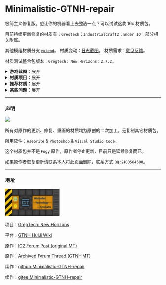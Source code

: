 # Minimalistic-GTNH-repair

极简主义修复版。想让你的机器看上去整洁一点？可以试试这款 16x 材质包。

目前持续更新修复的材质有：`Gregtech`；`IndustrialCraft2`；`Ender IO`；部分相关附属。

其他模组材质分支 [`extend`](https://github.com/Fogy-F/Minimalistic-GTNH-repair/tree/extend)。
材质变动：[日志截图](https://github.com/Fogy-F/Minimalistic-GTNH-repair/discussions/1)。
材质需求：[意见反馈](https://github.com/Fogy-F/Minimalistic-GTNH-repair/discussions/2)。

材质测试整合包版本：`Gregtech: New Horizons：2.7.2`。

<details>

> 部分机器展示：
> 
> （ps:网络波动可能无法显示请在仓库里下载查看）。

<summary><b>游戏截图</b>：展开</summary>

<img src="https://github.com/Fogy-F/Minimalistic-GTNH-repair/blob/998de4b553d321b7b32f12293f05751f03497fc2/screenshots/2024-12-15_13.52.04.png"/>

</details>

<details>

<summary><b>材质项目：</b>展开</summary>

> __-额外 mod 材质-__
> - [`Twist Space Technolgy Mod`](https://github.com/Nxer/Twist-Space-Technology-Mod) 扭曲空间科技。
> - [`BetterTooltipBox`](https://github.com/xiaoxing2005/BetterTooltipBox) 更好的提示框。

> __`Gregtech`__
> - `GT++`
> - `kubaTech`
> - `BartWorks`
> - `GigaGramFab`
> - `StructureLib`
> - `Good Generator`
> - `GT:New Horizons`
> - `GTNH: Lanthanides`
> - `GTNH-Intergalactic`
> - `TecTech-Tec Technology!`
> - 以下只更新机器部分。
> - `GalaxySpace`

> __`IndustrialCraft2`__
> - `Compact Kinetic Wind and Water Generators`
> - `Advanced Solar Panel`
> - `Super Solar Panel`
> - `AFSU Mod`

> __`Ender IO`__
> - 只更新管道部分，其他材质暂无考虑。

</details>

<details>

<summary><b>推荐材质：</b>展开</b></summary>
 
> 界面UI：[`Modernity-GTNH-UI`](https://github.com/ABKQPO/Modernity-GTNH-UI)
> 
> 高版本MC材质：[`Modernity`](https://www.curseforge.com/minecraft/texture-packs/modernity) &
[`New Default+`](https://www.curseforge.com/minecraft/texture-packs/newdefaultplus)
> 
> 多mod材质（会覆盖部分）：[Unity](https://www.curseforge.com/minecraft/texture-packs/unity)

</details>

<details>

<summary><b>某些问题：</b>展开</summary>

> (Fogy 的絮絮叨叨)。

材质资源并不是全部更新（包括：部分界面；实体；沟槽的高分辨方块和物品等）

因为 `Fogy` 觉得有些材质没必要画（懒）但整体该有的都有了，

除了正在更新的材质，错误的材质和一些细节。

</details>

---

### 声明

[![](https://img.shields.io/badge/License-CC%20BY--NC--SA%204.0-yellow.svg?style=flat-square)](https://creativecommons.org/licenses/by-nc-sa/4.0/)

所有对原作的更新、修复、重画的材质均为原创的二次加工，无复制其它材质包。

所用软件：`Aseprite` & `Photoshop` & `Visual Studio Code`。

这个材质包并不是 `Fogy` 原作，原作者停止更新，目前只是延续修复而已。

如果原作者恢复更新请联系本人将此页面删除，联系方式 `QQ:2480564500`。

---

### 地址

<img src="https://github.com/Fogy-F/Minimalistic-GTNH-repair/blob/64ae792b49038fda6c54d41b1c820217d3b5a317/screenshots/img.png" width="35%"/>

项目：[GregTech: New Horizons](https://github.com/GTNewHorizons)

平台：[GTNH HuiJi Wiki](https://gtnh.huijiwiki.com/wiki/%E8%B5%84%E6%BA%90%E5%8C%85)

原作：[IC2 Forum Post (original MT)](https://forum.industrial-craft.net/thread/10612-16x-minimalist-technology-gt6-gt5e/)

原作：[Archived Forum Thread (GTNH MT)](https://web.archive.org/web/20230422125419/https://www.gtnewhorizons.com/forum/m/36844562/viewthread/32165079-minimalist-gt-v-010)

续作：[github:Minimalistic-GTNH-repair](https://github.com/Fogy-F/Minimalistic-GTNH-repair)

续作：[gitee:Minimalistic-GTNH-repair](https://gitee.com/fogy-f/minimalistic-gtnh-repair)
